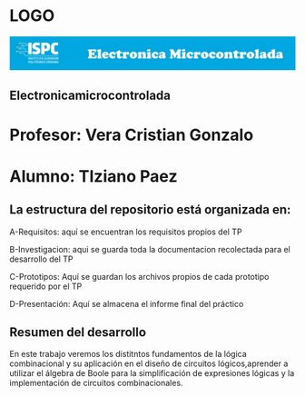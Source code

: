 # LOGO
![alt text](image.png)
## Electronicamicrocontrolada

# Profesor: Vera Cristian Gonzalo
# Alumno: TIziano Paez

## La estructura del repositorio está organizada en:

A-Requisitos: aquí se encuentran los requisitos propios del TP

B-Investigacion: aqui se guarda toda la documentacion recolectada para el desarrollo del TP

C-Prototipos: Aquí se guardan los archivos propios de cada prototipo requerido por el TP

D-Presentación: Aquí se almacena el informe final del práctico

## Resumen del desarrollo
En este trabajo veremos los distitntos fundamentos de la lógica combinacional y su aplicación en
el diseño de circuitos lógicos,aprender a utilizar el álgebra de Boole para la simplificación de expresiones
lógicas y la implementación de circuitos combinacionales.
